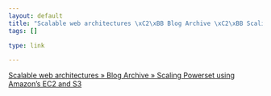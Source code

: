 ```yaml
--- 
layout: default
title: "Scalable web architectures \xC2\xBB Blog Archive \xC2\xBB Scaling Powerset using Amazon\xE2\x80\x99s EC2 a..."
tags: []

type: link

---
```

<a href="http://www.royans.net/arch/2007/09/13/scaling-powerset-using-amazons-ec2-and-s3/">Scalable web architectures » Blog Archive » Scaling Powerset using Amazon’s EC2 and S3</a>
